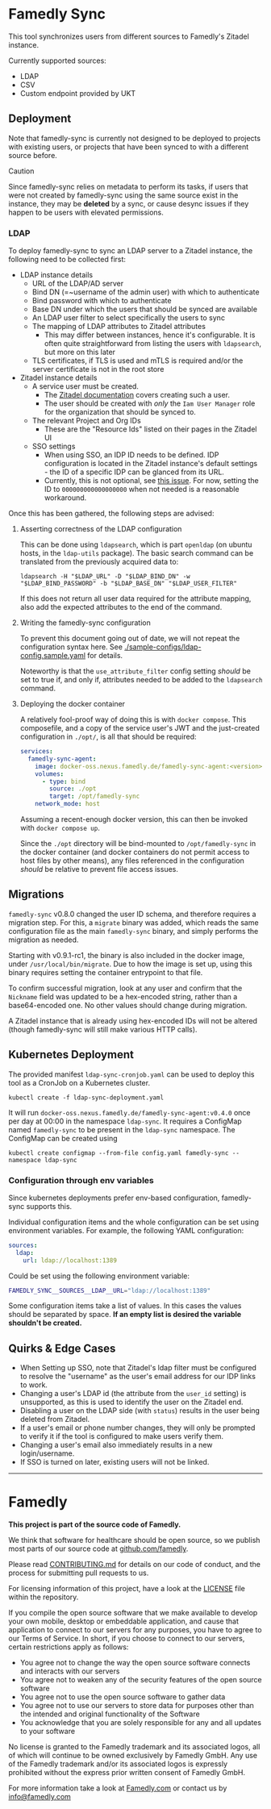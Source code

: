 # Famedly Sync

This tool synchronizes users from different sources to Famedly's Zitadel instance.

Currently supported sources:
- LDAP
- CSV
- Custom endpoint provided by UKT

## Deployment

Note that famedly-sync is currently not designed to be deployed to
projects with existing users, or projects that have been synced to
with a different source before.

> [!CAUTION]
>
> Since famedly-sync relies on metadata to perform its tasks, if users
> that were not created by famedly-sync using the same source exist in
> the instance, they may be **deleted** by a sync, or cause desync
> issues if they happen to be users with elevated permissions.

### LDAP

To deploy famedly-sync to sync an LDAP server to a Zitadel instance,
the following need to be collected first:

- LDAP instance details
  - URL of the LDAP/AD server
  - Bind DN (=~username of the admin user) with which to authenticate
  - Bind password with which to authenticate
  - Base DN under which the users that should be synced are available
  - An LDAP user filter to select specifically the users to sync
  - The mapping of LDAP attributes to Zitadel attributes
    - This may differ between instances, hence it's configurable. It
      is often quite straightforward from listing the users with
      `ldapsearch`, but more on this later
  - TLS certificates, if TLS is used and mTLS is required and/or the
    server certificate is not in the root store
- Zitadel instance details
  - A service user must be created.
    - The [Zitadel
      documentation](https://zitadel.com/docs/guides/integrate/service-users/private-key-jwt#steps-to-authenticate-a-service-user-with-private-jwt)
      covers creating such a user.
    - The user should be created with *only* the `Iam User Manager`
      role for the organization that should be synced to.
  - The relevant Project and Org IDs
    - These are the "Resource Ids" listed on their pages in the
      Zitadel UI
  - SSO settings
    - When using SSO, an IDP ID needs to be defined. IDP configuration
      is located in the Zitadel instance's default settings - the ID
      of a specific IDP can be glanced from its URL.
    - Currently, this is not optional, see [this
      issue](https://github.com/famedly/famedly-sync/issues/102). For
      now, setting the ID to `000000000000000000` when not needed is a
      reasonable workaround.

Once this has been gathered, the following steps are advised:

1. Asserting correctness of the LDAP configuration

   This can be done using `ldapsearch`, which is part `openldap` (on
   ubuntu hosts, in the `ldap-utils` package). The basic search command
   can be translated from the previously acquired data to:

   ```
   ldapsearch -H "$LDAP_URL" -D "$LDAP_BIND_DN" -w "$LDAP_BIND_PASSWORD" -b "$LDAP_BASE_DN" "$LDAP_USER_FILTER"
   ```

   If this does not return all user data required for the attribute
   mapping, also add the expected attributes to the end of the command.

2. Writing the famedly-sync configuration

   To prevent this document going out of date, we will not repeat the
   configuration syntax here. See
   [./sample-configs/ldap-config.sample.yaml](./sample-configs/ldap-config.sample.yaml)
   for details.

   Noteworthy is that the `use_attribute_filter` config setting
   *should* be set to true if, and only if, attributes needed to be
   added to the `ldapsearch` command.

3. Deploying the docker container

   A relatively fool-proof way of doing this is with `docker
   compose`. This composefile, and a copy of the service user's JWT
   and the just-created configuration in `./opt/`, is all that should
   be required:

   ```yaml
   services:
     famedly-sync-agent:
       image: docker-oss.nexus.famedly.de/famedly-sync-agent:<version>
       volumes:
         - type: bind
           source: ./opt
           target: /opt/famedly-sync
       network_mode: host
   ```

   Assuming a recent-enough docker version, this can then be invoked
   with `docker compose up`.

   Since the `./opt` directory will be bind-mounted to
   `/opt/famedly-sync` in the docker container (and docker containers
   do not permit access to host files by other means), any files
   referenced in the configuration *should* be relative to prevent
   file access issues.

## Migrations

`famedly-sync` v0.8.0 changed the user ID schema, and therefore
requires a migration step. For this, a `migrate` binary was added,
which reads the same configuration file as the main `famedly-sync`
binary, and simply performs the migration as needed.


Starting with v0.9.1-rc1, the binary is also included in the docker
image, under `/usr/local/bin/migrate`. Due to how the image is set up,
using this binary requires setting the container entrypoint to that
file.

To confirm successful migration, look at any user and confirm that the
`Nickname` field was updated to be a hex-encoded string, rather than a
base64-encoded one. No other values should change during migration.

A Zitadel instance that is already using hex-encoded IDs will not be
altered (though famedly-sync will still make various HTTP calls).

## Kubernetes Deployment

The provided manifest `ldap-sync-cronjob.yaml` can be used
to deploy this tool as a CronJob on a Kubernetes cluster.

```
kubectl create -f ldap-sync-deployment.yaml
```

It will run `docker-oss.nexus.famedly.de/famedly-sync-agent:v0.4.0` once per day
at 00:00 in the namespace `ldap-sync`. It requires a ConfigMap named `famedly-sync`
to be present in the `ldap-sync` namespace. The ConfigMap can be created using

```
kubectl create configmap --from-file config.yaml famedly-sync --namespace ldap-sync
```

### Configuration through env variables

Since kubernetes deployments prefer env-based configuration, famedly-sync supports this.

Individual configuration items and the whole configuration can be set using environment variables. For example, the following YAML configuration:

```yaml
sources:
  ldap:
    url: ldap://localhost:1389
```

Could be set using the following environment variable:

```bash
FAMEDLY_SYNC__SOURCES__LDAP__URL="ldap://localhost:1389"
```

Some configuration items take a list of values. In this cases the values should be separated by space. **If an empty list is desired the variable shouldn't be created.**

## Quirks & Edge Cases

- When Setting up SSO, note that Zitadel's ldap filter must be
  configured to resolve the "username" as the user's email address for
  our IDP links to work.
- Changing a user's LDAP id (the attribute from the `user_id` setting)
  is unsupported, as this is used to identify the user on the Zitadel
  end.
- Disabling a user on the LDAP side (with `status`) results in the
  user being deleted from Zitadel.
- If a user's email or phone number changes, they will only be
  prompted to verify it if the tool is configured to make users verify
  them.
- Changing a user's email also immediately results in a new
  login/username.
- If SSO is turned on later, existing users will not be linked.

---

# Famedly

**This project is part of the source code of Famedly.**

We think that software for healthcare should be open source, so we publish most
parts of our source code at [github.com/famedly](https://github.com/famedly).

Please read [CONTRIBUTING.md](CONTRIBUTING.md) for details on our code of
conduct, and the process for submitting pull requests to us.

For licensing information of this project, have a look at the [LICENSE](LICENSE.md)
file within the repository.

If you compile the open source software that we make available to develop your
own mobile, desktop or embeddable application, and cause that application to
connect to our servers for any purposes, you have to agree to our Terms of
Service. In short, if you choose to connect to our servers, certain restrictions
apply as follows:

- You agree not to change the way the open source software connects and
  interacts with our servers
- You agree not to weaken any of the security features of the open source software
- You agree not to use the open source software to gather data
- You agree not to use our servers to store data for purposes other than
  the intended and original functionality of the Software
- You acknowledge that you are solely responsible for any and all updates to
  your software

No license is granted to the Famedly trademark and its associated logos, all of
which will continue to be owned exclusively by Famedly GmbH. Any use of the
Famedly trademark and/or its associated logos is expressly prohibited without
the express prior written consent of Famedly GmbH.

For more
information take a look at [Famedly.com](https://famedly.com) or contact
us by [info@famedly.com](mailto:info@famedly.com?subject=[GitLab]%20More%20Information%20)
